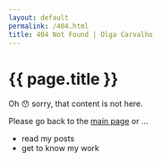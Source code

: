 ```yaml
---
layout: default
permalink: /404.html
title: 404 Not Found | Olga Carvalho
---
```

# {{ page.title }}
Oh 😯 sorry, that content is not here.

Please go back to the <a href="/">main page</a> or ...
* read my posts
* get to know my work
